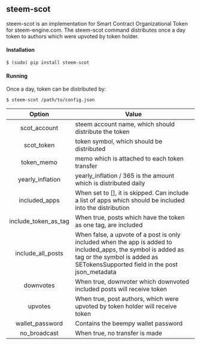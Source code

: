 ## steem-scot
steem-scot is an implementation for Smart Contract Organizational Token for steem-engine.com.
The steem-scot command distributes once a day token to authors which were upvoted by token holder.

#### Installation

```
$ (sudo) pip install steem-scot
```

#### Running
Once a day, token can be distributed by:

```
$ steem-scot /path/to/config.json
```

|        Option       | Value                                                |
|:-------------------:|------------------------------------------------------|
| scot_account | steem account name, which should distribute the token       |
| scot_token   | token symbol, which should be distributed                   |
| token_memo   | memo which is attached to each token transfer               |
| yearly_inflation | yearly_inflation / 365 is the amount which is distributed daily |
| included_apps | When set to [], it is skipped. Can include a list of apps which should be included into the distribution |
| include_token_as_tag | When true, posts which have the token as one tag, are included |
| include_all_posts | When false, a upvote of a post is only included when the app is added to included_apps, the symbol is added as tag or the symbol is added as SETokensSupported field in the post json_metadata |
| downvotes | When true, downvoter which downvoted included posts will receive token |
| upvotes | When true, post authors, which were upvoted by token holder will receive token |
| wallet_password | Contains the beempy wallet password |
| no_broadcast | When true, no transfer is made |